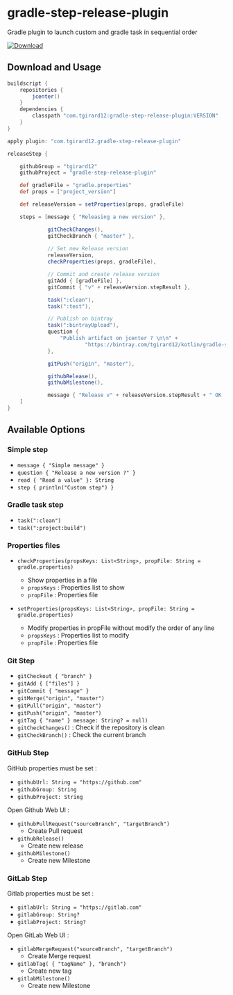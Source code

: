 # gradle-step-release-plugin
Gradle plugin to launch custom and gradle task in sequential order

[![Download](https://api.bintray.com/packages/tgirard12/kotlin/gradle-step-release-plugin/images/download.svg) ](https://bintray.com/tgirard12/kotlin/gradle-step-release-plugin/_latestVersion)


## Download and Usage

```gradle
buildscript {
    repositories {
        jcenter()
    }
    dependencies {
        classpath "com.tgirard12:gradle-step-release-plugin:VERSION"
    }
}

apply plugin: "com.tgirard12.gradle-step-release-plugin"

releaseStep {

    githubGroup = "tgirard12"
    githubProject = "gradle-step-release-plugin"

    def gradleFile = "gradle.properties"
    def props = ["project_version"]

    def releaseVersion = setProperties(props, gradleFile)

    steps = [message { "Releasing a new version" },

             gitCheckChanges(),
             gitCheckBranch { "master" },
             
             // Set new Release version
             releaseVersion,
             checkProperties(props, gradleFile),

             // Commit and create release version
             gitAdd { [gradleFile] },
             gitCommit { "v" + releaseVersion.stepResult },

             task(":clean"),
             task(":test"),

             // Publish on bintray
             task(":bintrayUpload"),
             question {
                 "Publish artifact on jcenter ? \n\n" +
                         "https://bintray.com/tgirard12/kotlin/gradle-step-release-plugin ?"
             },

             gitPush("origin", "master"),

             githubRelease(),
             githubMilestone(),

             message { "Release v" + releaseVersion.stepResult + " OK :-)" }
    ]
}
```


## Available Options

### Simple step

- `message { "Simple message" }`
- `question { "Release a new version ?" }`
- `read { "Read a value" }: String`
- `step { println("Custom step") }`


### Gradle task step

- `task(":clean")`
- `task(":project:build")`


### Properties files

- `checkProperties(propsKeys: List<String>, propFile: String = gradle.properties)`
    - Show properties in a file
    - `propsKeys` : Properties list to show
    - `propFile` : Properties file
    
- `setProperties(propsKeys: List<String>, propFile: String = gradle.properties)`
    - Modify properties in propFile without modify the order of any line
    - `propsKeys` : Properties list to modify
    - `propFile` : Properties file
    

### Git Step

- `gitCheckout { "branch" }`
- `gitAdd { ["files"] }`
- `gitCommit { "message" }`
- `gitMerge("origin", "master")`
- `gitPull("origin", "master")`
- `gitPush("origin", "master")`
- `gitTag { "name" } message: String? = null)`
- `gitCheckChanges()` : Check if the repository is clean
- `gitCheckBranch()` : Check the current branch


### GitHub Step

GitHub properties must be set :

- `githubUrl: String = "https://github.com"`
- `githubGroup: String`
- `githubProject: String`

Open Github Web UI :

- `githubPullRequest("sourceBranch", "targetBranch")`
    - Create Pull request
- `githubRelease()`
    - Create new release
- `githubMilestone()`
    - Create new Milestone


### GitLab Step

Gitlab properties must be set :

- `gitlabUrl: String = "https://gitlab.com"`
- `gitlabGroup: String?`
- `gitlabProject: String?`

Open GitLab Web UI :

- `gitlabMergeRequest("sourceBranch", "targetBranch")`
    - Create Merge request
- `gitlabTag( { "tagName" }, "branch")`
    - Create new tag
- `gitlabMilestone()`
    - Create new Milestone
